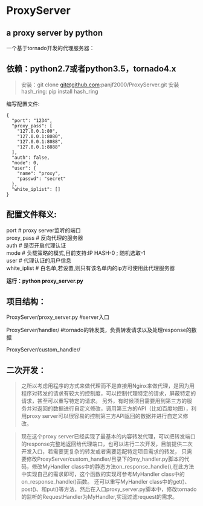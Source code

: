 # ProxyServer
## a proxy server by python

一个基于tornado开发的代理服务器：

## 依赖：python2.7或者python3.5，tornado4.x

>安装：git clone git@github.com:panjf2000/ProxyServer.git
>安装 hash_ring: pip install hash_ring

编写配置文件:  
```
{
  "port": "1234",
  "proxy_pass": [
    "127.0.0.1:80",
    "127.0.0.1:8080",
    "127.0.0.1:8088",
    "127.0.0.1:8888"
  ],
  "auth": false,
  "mode": 0,
  "user": {
    "name": "proxy",
    "passwd": "secret"
  },
  "white_iplist": []
}
```

## 配置文件释义:  
port           # proxy server监听的端口  
proxy_pass     # 反向代理的服务器  
auth           # 是否开启代理认证  
mode           # 负载策略的模式,目前支持:IP HASH-0 ; 随机选取-1  
user           # 代理认证的用户信息  
white_iplist   # 白名单,若设置,则只有该名单内的ip方可使用此代理服务器  

**运行：python proxy_server.py**


## 项目结构：

ProxyServer/proxy_server.py        #server入口

ProxyServer/handler/               #tornado的转发类，负责转发请求以及处理response的数据

ProxyServer/custom_handler/        

## 二次开发：

>之所以考虑用程序的方式来做代理而不是直接用Nginx来做代理，是因为用程序对转发的请求有较大的控制度，可以控制代理特定的请求，屏蔽特定的请求，甚至可以重写特定的请求。
另外，有时候项目需要用到第三方的服务并对返回的数据进行自定义修改，调用第三方的API（比如百度地图），利用proxy server可以很容易的控制第三方API返回的数据并进行自定义修改。

>现在这个proxy server已经实现了最基本的内容转发代理，可以把转发端口的response完整地返回给代理端口，也可以进行二次开发，目前提供二次开发入口，若需要更复杂的转发或者需要适配特定项目需求的转发，
只需要修改ProxyServer/custom_handler/目录下的my_handler.py脚本的代码，修改MyHandler class中的静态方法on_response_handle(),在此方法中实现自己的需求即可，这个函数的实现可参考MyHandler class中的on_response_handle()函数。
还可以重写MyHandler class中的get()、post()、和put()等方法，然后在入口proxy_server.py脚本中，修改tornado的监听的RequestHandler为MyHandler,实现过滤request的需求。


